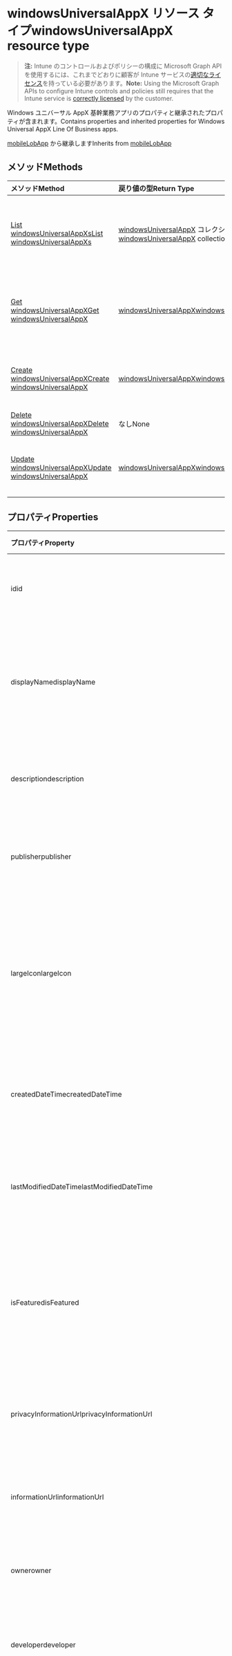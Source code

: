 # <a name="windowsuniversalappx-resource-type"></a><span data-ttu-id="09ab1-101">windowsUniversalAppX リソース タイプ</span><span class="sxs-lookup"><span data-stu-id="09ab1-101">windowsUniversalAppX resource type</span></span>

> <span data-ttu-id="09ab1-102">**注:** Intune のコントロールおよびポリシーの構成に Microsoft Graph API を使用するには、これまでどおりに顧客が Intune サービスの[適切なライセンス](https://go.microsoft.com/fwlink/?linkid=839381)を持っている必要があります。</span><span class="sxs-lookup"><span data-stu-id="09ab1-102">**Note:** Using the Microsoft Graph APIs to configure Intune controls and policies still requires that the Intune service is [correctly licensed](https://go.microsoft.com/fwlink/?linkid=839381) by the customer.</span></span>

<span data-ttu-id="09ab1-103">Windows ユニバーサル AppX 基幹業務アプリのプロパティと継承されたプロパティが含まれます。</span><span class="sxs-lookup"><span data-stu-id="09ab1-103">Contains properties and inherited properties for Windows Universal AppX Line Of Business apps.</span></span>

<span data-ttu-id="09ab1-104">[mobileLobApp](../resources/intune_apps_mobilelobapp.md) から継承します</span><span class="sxs-lookup"><span data-stu-id="09ab1-104">Inherits from [mobileLobApp](../resources/intune_apps_mobilelobapp.md)</span></span>

## <a name="methods"></a><span data-ttu-id="09ab1-105">メソッド</span><span class="sxs-lookup"><span data-stu-id="09ab1-105">Methods</span></span>
|<span data-ttu-id="09ab1-106">メソッド</span><span class="sxs-lookup"><span data-stu-id="09ab1-106">Method</span></span>|<span data-ttu-id="09ab1-107">戻り値の型</span><span class="sxs-lookup"><span data-stu-id="09ab1-107">Return Type</span></span>|<span data-ttu-id="09ab1-108">説明</span><span class="sxs-lookup"><span data-stu-id="09ab1-108">Description</span></span>|
|:---|:---|:---|
|[<span data-ttu-id="09ab1-109">List windowsUniversalAppXs</span><span class="sxs-lookup"><span data-stu-id="09ab1-109">List windowsUniversalAppXs</span></span>](../api/intune_apps_windowsuniversalappx_list.md)|<span data-ttu-id="09ab1-110">[windowsUniversalAppX](../resources/intune_apps_windowsuniversalappx.md) コレクション</span><span class="sxs-lookup"><span data-stu-id="09ab1-110">[windowsUniversalAppX](../resources/intune_apps_windowsuniversalappx.md) collection</span></span>|<span data-ttu-id="09ab1-111">[windowsUniversalAppX](../resources/intune_apps_windowsuniversalappx.md) オブジェクトのプロパティとリレーションシップをリストします。</span><span class="sxs-lookup"><span data-stu-id="09ab1-111">List properties and relationships of the [windowsUniversalAppX](../resources/intune_apps_windowsuniversalappx.md) objects.</span></span>|
|[<span data-ttu-id="09ab1-112">Get windowsUniversalAppX</span><span class="sxs-lookup"><span data-stu-id="09ab1-112">Get windowsUniversalAppX</span></span>](../api/intune_apps_windowsuniversalappx_get.md)|[<span data-ttu-id="09ab1-113">windowsUniversalAppX</span><span class="sxs-lookup"><span data-stu-id="09ab1-113">windowsUniversalAppX</span></span>](../resources/intune_apps_windowsuniversalappx.md)|<span data-ttu-id="09ab1-114">[windowsUniversalAppX](../resources/intune_apps_windowsuniversalappx.md) オブジェクトのプロパティとリレーションシップを読み取ります。</span><span class="sxs-lookup"><span data-stu-id="09ab1-114">Read properties and relationships of the [windowsUniversalAppX](../resources/intune_apps_windowsuniversalappx.md) object.</span></span>|
|[<span data-ttu-id="09ab1-115">Create windowsUniversalAppX</span><span class="sxs-lookup"><span data-stu-id="09ab1-115">Create windowsUniversalAppX</span></span>](../api/intune_apps_windowsuniversalappx_create.md)|[<span data-ttu-id="09ab1-116">windowsUniversalAppX</span><span class="sxs-lookup"><span data-stu-id="09ab1-116">windowsUniversalAppX</span></span>](../resources/intune_apps_windowsuniversalappx.md)|<span data-ttu-id="09ab1-117">新しい [windowsUniversalAppX](../resources/intune_apps_windowsuniversalappx.md) オブジェクトを作成します。</span><span class="sxs-lookup"><span data-stu-id="09ab1-117">Create a new [windowsUniversalAppX](../resources/intune_apps_windowsuniversalappx.md) object.</span></span>|
|[<span data-ttu-id="09ab1-118">Delete windowsUniversalAppX</span><span class="sxs-lookup"><span data-stu-id="09ab1-118">Delete windowsUniversalAppX</span></span>](../api/intune_apps_windowsuniversalappx_delete.md)|<span data-ttu-id="09ab1-119">なし</span><span class="sxs-lookup"><span data-stu-id="09ab1-119">None</span></span>|<span data-ttu-id="09ab1-120">[windowsUniversalAppX](../resources/intune_apps_windowsuniversalappx.md) を削除します。</span><span class="sxs-lookup"><span data-stu-id="09ab1-120">Deletes a [windowsUniversalAppX](../resources/intune_apps_windowsuniversalappx.md).</span></span>|
|[<span data-ttu-id="09ab1-121">Update windowsUniversalAppX</span><span class="sxs-lookup"><span data-stu-id="09ab1-121">Update windowsUniversalAppX</span></span>](../api/intune_apps_windowsuniversalappx_update.md)|[<span data-ttu-id="09ab1-122">windowsUniversalAppX</span><span class="sxs-lookup"><span data-stu-id="09ab1-122">windowsUniversalAppX</span></span>](../resources/intune_apps_windowsuniversalappx.md)|<span data-ttu-id="09ab1-123">[windowsUniversalAppX](../resources/intune_apps_windowsuniversalappx.md) オブジェクトのプロパティを更新します。</span><span class="sxs-lookup"><span data-stu-id="09ab1-123">Update the properties of a [windowsUniversalAppX](../resources/intune_apps_windowsuniversalappx.md) object.</span></span>|

## <a name="properties"></a><span data-ttu-id="09ab1-124">プロパティ</span><span class="sxs-lookup"><span data-stu-id="09ab1-124">Properties</span></span>
|<span data-ttu-id="09ab1-125">プロパティ</span><span class="sxs-lookup"><span data-stu-id="09ab1-125">Property</span></span>|<span data-ttu-id="09ab1-126">型</span><span class="sxs-lookup"><span data-stu-id="09ab1-126">Type</span></span>|<span data-ttu-id="09ab1-127">説明</span><span class="sxs-lookup"><span data-stu-id="09ab1-127">Description</span></span>|
|:---|:---|:---|
|<span data-ttu-id="09ab1-128">id</span><span class="sxs-lookup"><span data-stu-id="09ab1-128">id</span></span>|<span data-ttu-id="09ab1-129">String</span><span class="sxs-lookup"><span data-stu-id="09ab1-129">String</span></span>|<span data-ttu-id="09ab1-130">エンティティのキー。</span><span class="sxs-lookup"><span data-stu-id="09ab1-130">Key of the entity.</span></span> <span data-ttu-id="09ab1-131">[mobileApp](../resources/intune_apps_mobileapp.md) から継承します</span><span class="sxs-lookup"><span data-stu-id="09ab1-131">Inherited from [mobileApp](../resources/intune_apps_mobileapp.md)</span></span>|
|<span data-ttu-id="09ab1-132">displayName</span><span class="sxs-lookup"><span data-stu-id="09ab1-132">displayName</span></span>|<span data-ttu-id="09ab1-133">String</span><span class="sxs-lookup"><span data-stu-id="09ab1-133">String</span></span>|<span data-ttu-id="09ab1-134">管理者が提供またはインポートしたアプリのタイトル。</span><span class="sxs-lookup"><span data-stu-id="09ab1-134">The admin provided or imported title of the app.</span></span> <span data-ttu-id="09ab1-135">[mobileApp](../resources/intune_apps_mobileapp.md) から継承します</span><span class="sxs-lookup"><span data-stu-id="09ab1-135">Inherited from [mobileApp](../resources/intune_apps_mobileapp.md)</span></span>|
|<span data-ttu-id="09ab1-136">description</span><span class="sxs-lookup"><span data-stu-id="09ab1-136">description</span></span>|<span data-ttu-id="09ab1-137">String</span><span class="sxs-lookup"><span data-stu-id="09ab1-137">String</span></span>|<span data-ttu-id="09ab1-138">アプリの説明。</span><span class="sxs-lookup"><span data-stu-id="09ab1-138">The description of the app.</span></span> <span data-ttu-id="09ab1-139">[mobileApp](../resources/intune_apps_mobileapp.md) から継承します</span><span class="sxs-lookup"><span data-stu-id="09ab1-139">Inherited from [mobileApp](../resources/intune_apps_mobileapp.md)</span></span>|
|<span data-ttu-id="09ab1-140">publisher</span><span class="sxs-lookup"><span data-stu-id="09ab1-140">publisher</span></span>|<span data-ttu-id="09ab1-141">String</span><span class="sxs-lookup"><span data-stu-id="09ab1-141">String</span></span>|<span data-ttu-id="09ab1-142">アプリの発行元。</span><span class="sxs-lookup"><span data-stu-id="09ab1-142">The publisher of the app.</span></span> <span data-ttu-id="09ab1-143">[mobileApp](../resources/intune_apps_mobileapp.md) から継承します</span><span class="sxs-lookup"><span data-stu-id="09ab1-143">Inherited from [mobileApp](../resources/intune_apps_mobileapp.md)</span></span>|
|<span data-ttu-id="09ab1-144">largeIcon</span><span class="sxs-lookup"><span data-stu-id="09ab1-144">largeIcon</span></span>|[<span data-ttu-id="09ab1-145">mimeContent</span><span class="sxs-lookup"><span data-stu-id="09ab1-145">mimeContent</span></span>](../resources/intune_shared_mimecontent.md)|<span data-ttu-id="09ab1-146">アプリの詳細に表示され、アイコンのアップロードに使用される大きなアイコン。</span><span class="sxs-lookup"><span data-stu-id="09ab1-146">The large icon, to be displayed in the app details and used for upload of the icon.</span></span> <span data-ttu-id="09ab1-147">[mobileApp](../resources/intune_apps_mobileapp.md) から継承します</span><span class="sxs-lookup"><span data-stu-id="09ab1-147">Inherited from [mobileApp](../resources/intune_apps_mobileapp.md)</span></span>|
|<span data-ttu-id="09ab1-148">createdDateTime</span><span class="sxs-lookup"><span data-stu-id="09ab1-148">createdDateTime</span></span>|<span data-ttu-id="09ab1-149">DateTimeOffset</span><span class="sxs-lookup"><span data-stu-id="09ab1-149">DateTimeOffset</span></span>|<span data-ttu-id="09ab1-150">アプリが作成された日時。</span><span class="sxs-lookup"><span data-stu-id="09ab1-150">The date and time the app was created.</span></span> <span data-ttu-id="09ab1-151">[mobileApp](../resources/intune_apps_mobileapp.md) から継承します</span><span class="sxs-lookup"><span data-stu-id="09ab1-151">Inherited from [mobileApp](../resources/intune_apps_mobileapp.md)</span></span>|
|<span data-ttu-id="09ab1-152">lastModifiedDateTime</span><span class="sxs-lookup"><span data-stu-id="09ab1-152">lastModifiedDateTime</span></span>|<span data-ttu-id="09ab1-153">DateTimeOffset</span><span class="sxs-lookup"><span data-stu-id="09ab1-153">DateTimeOffset</span></span>|<span data-ttu-id="09ab1-154">アプリが最後に変更された日時。</span><span class="sxs-lookup"><span data-stu-id="09ab1-154">The date and time the app was last modified.</span></span> <span data-ttu-id="09ab1-155">[mobileApp](../resources/intune_apps_mobileapp.md) から継承します</span><span class="sxs-lookup"><span data-stu-id="09ab1-155">Inherited from [mobileApp](../resources/intune_apps_mobileapp.md)</span></span>|
|<span data-ttu-id="09ab1-156">isFeatured</span><span class="sxs-lookup"><span data-stu-id="09ab1-156">isFeatured</span></span>|<span data-ttu-id="09ab1-157">Boolean</span><span class="sxs-lookup"><span data-stu-id="09ab1-157">Boolean</span></span>|<span data-ttu-id="09ab1-158">アプリが管理者のおすすめとしてマークされたかどうかを示す値。[mobileApp](../resources/intune_apps_mobileapp.md) から継承します</span><span class="sxs-lookup"><span data-stu-id="09ab1-158">The value indicating whether the app is marked as featured by the admin. Inherited from [mobileApp](../resources/intune_apps_mobileapp.md)</span></span>|
|<span data-ttu-id="09ab1-159">privacyInformationUrl</span><span class="sxs-lookup"><span data-stu-id="09ab1-159">privacyInformationUrl</span></span>|<span data-ttu-id="09ab1-160">String</span><span class="sxs-lookup"><span data-stu-id="09ab1-160">String</span></span>|<span data-ttu-id="09ab1-161">プライバシーに関する声明の URL。</span><span class="sxs-lookup"><span data-stu-id="09ab1-161">The privacy statement Url.</span></span> <span data-ttu-id="09ab1-162">[mobileApp](../resources/intune_apps_mobileapp.md) から継承します</span><span class="sxs-lookup"><span data-stu-id="09ab1-162">Inherited from [mobileApp](../resources/intune_apps_mobileapp.md)</span></span>|
|<span data-ttu-id="09ab1-163">informationUrl</span><span class="sxs-lookup"><span data-stu-id="09ab1-163">informationUrl</span></span>|<span data-ttu-id="09ab1-164">String</span><span class="sxs-lookup"><span data-stu-id="09ab1-164">String</span></span>|<span data-ttu-id="09ab1-165">詳細情報の URL。</span><span class="sxs-lookup"><span data-stu-id="09ab1-165">The more information Url.</span></span> <span data-ttu-id="09ab1-166">[mobileApp](../resources/intune_apps_mobileapp.md) から継承します</span><span class="sxs-lookup"><span data-stu-id="09ab1-166">Inherited from [mobileApp](../resources/intune_apps_mobileapp.md)</span></span>|
|<span data-ttu-id="09ab1-167">owner</span><span class="sxs-lookup"><span data-stu-id="09ab1-167">owner</span></span>|<span data-ttu-id="09ab1-168">String</span><span class="sxs-lookup"><span data-stu-id="09ab1-168">String</span></span>|<span data-ttu-id="09ab1-169">アプリの所有者。</span><span class="sxs-lookup"><span data-stu-id="09ab1-169">The owner of the app.</span></span> <span data-ttu-id="09ab1-170">[mobileApp](../resources/intune_apps_mobileapp.md) から継承します</span><span class="sxs-lookup"><span data-stu-id="09ab1-170">Inherited from [mobileApp](../resources/intune_apps_mobileapp.md)</span></span>|
|<span data-ttu-id="09ab1-171">developer</span><span class="sxs-lookup"><span data-stu-id="09ab1-171">developer</span></span>|<span data-ttu-id="09ab1-172">String</span><span class="sxs-lookup"><span data-stu-id="09ab1-172">String</span></span>|<span data-ttu-id="09ab1-173">アプリの開発者。</span><span class="sxs-lookup"><span data-stu-id="09ab1-173">The developer of the app.</span></span> <span data-ttu-id="09ab1-174">[mobileApp](../resources/intune_apps_mobileapp.md) から継承します</span><span class="sxs-lookup"><span data-stu-id="09ab1-174">Inherited from [mobileApp](../resources/intune_apps_mobileapp.md)</span></span>|
|<span data-ttu-id="09ab1-175">notes</span><span class="sxs-lookup"><span data-stu-id="09ab1-175">notes</span></span>|<span data-ttu-id="09ab1-176">String</span><span class="sxs-lookup"><span data-stu-id="09ab1-176">String</span></span>|<span data-ttu-id="09ab1-177">アプリ用のメモ。</span><span class="sxs-lookup"><span data-stu-id="09ab1-177">Notes for the app.</span></span> <span data-ttu-id="09ab1-178">[mobileApp](../resources/intune_apps_mobileapp.md) から継承します</span><span class="sxs-lookup"><span data-stu-id="09ab1-178">Inherited from [mobileApp](../resources/intune_apps_mobileapp.md)</span></span>|
|<span data-ttu-id="09ab1-179">publishingState</span><span class="sxs-lookup"><span data-stu-id="09ab1-179">publishingState</span></span>|[<span data-ttu-id="09ab1-180">mobileAppPublishingState</span><span class="sxs-lookup"><span data-stu-id="09ab1-180">mobileAppPublishingState</span></span>](../resources/intune_apps_mobileapppublishingstate.md)|<span data-ttu-id="09ab1-181">アプリの発行の状態。</span><span class="sxs-lookup"><span data-stu-id="09ab1-181">The publishing state for the app.</span></span> <span data-ttu-id="09ab1-182">アプリが発行されていない限り、アプリを割り当てることができません。</span><span class="sxs-lookup"><span data-stu-id="09ab1-182">The app cannot be assigned unless the app is published.</span></span> <span data-ttu-id="09ab1-183">[MobileApp](../resources/intune_apps_mobileapp.md)から継承されます。</span><span class="sxs-lookup"><span data-stu-id="09ab1-183">Inherited from [mobileApp](../resources/intune_apps_mobileapp.md).</span></span> <span data-ttu-id="09ab1-184">可能な値は、`notPublished`、`processing`、`published` です。</span><span class="sxs-lookup"><span data-stu-id="09ab1-184">Possible values are: `notPublished`, `processing`, `published`.</span></span>|
|<span data-ttu-id="09ab1-185">committedContentVersion</span><span class="sxs-lookup"><span data-stu-id="09ab1-185">committedContentVersion</span></span>|<span data-ttu-id="09ab1-186">String</span><span class="sxs-lookup"><span data-stu-id="09ab1-186">String</span></span>|<span data-ttu-id="09ab1-187">内部にコミットされたコンテンツのバージョン。</span><span class="sxs-lookup"><span data-stu-id="09ab1-187">The internal committed content version.</span></span> <span data-ttu-id="09ab1-188">[mobileLobApp](../resources/intune_apps_mobilelobapp.md) から継承します</span><span class="sxs-lookup"><span data-stu-id="09ab1-188">Inherited from [mobileLobApp](../resources/intune_apps_mobilelobapp.md)</span></span>|
|<span data-ttu-id="09ab1-189">fileName</span><span class="sxs-lookup"><span data-stu-id="09ab1-189">fileName</span></span>|<span data-ttu-id="09ab1-190">String</span><span class="sxs-lookup"><span data-stu-id="09ab1-190">String</span></span>|<span data-ttu-id="09ab1-191">メインの Lob アプリケーションのファイル名。</span><span class="sxs-lookup"><span data-stu-id="09ab1-191">The name of the main Lob application file.</span></span> <span data-ttu-id="09ab1-192">[mobileLobApp](../resources/intune_apps_mobilelobapp.md) から継承します</span><span class="sxs-lookup"><span data-stu-id="09ab1-192">Inherited from [mobileLobApp](../resources/intune_apps_mobilelobapp.md)</span></span>|
|<span data-ttu-id="09ab1-193">size</span><span class="sxs-lookup"><span data-stu-id="09ab1-193">size</span></span>|<span data-ttu-id="09ab1-194">Int64</span><span class="sxs-lookup"><span data-stu-id="09ab1-194">Int64</span></span>|<span data-ttu-id="09ab1-195">アップロードされたすべてのファイルを含む合計サイズ。</span><span class="sxs-lookup"><span data-stu-id="09ab1-195">The total size, including all uploaded files.</span></span> <span data-ttu-id="09ab1-196">[mobileLobApp](../resources/intune_apps_mobilelobapp.md) から継承します</span><span class="sxs-lookup"><span data-stu-id="09ab1-196">Inherited from [mobileLobApp](../resources/intune_apps_mobilelobapp.md)</span></span>|
|<span data-ttu-id="09ab1-197">applicableArchitectures</span><span class="sxs-lookup"><span data-stu-id="09ab1-197">applicableArchitectures</span></span>|[<span data-ttu-id="09ab1-198">windowsArchitecture</span><span class="sxs-lookup"><span data-stu-id="09ab1-198">windowsArchitecture</span></span>](../resources/intune_apps_windowsarchitecture.md)|<span data-ttu-id="09ab1-199">このアプリを実行できる Windows アーキテクチャ。</span><span class="sxs-lookup"><span data-stu-id="09ab1-199">The Windows architecture(s) for which this app can run on.</span></span> <span data-ttu-id="09ab1-200">可能な値は、`none`、`x86`、`x64`、`arm`、`neutral` です。</span><span class="sxs-lookup"><span data-stu-id="09ab1-200">Possible values are: `none`, `x86`, `x64`, `arm`, `neutral`.</span></span>|
|<span data-ttu-id="09ab1-201">applicableDeviceTypes</span><span class="sxs-lookup"><span data-stu-id="09ab1-201">applicableDeviceTypes</span></span>|[<span data-ttu-id="09ab1-202">windowsDeviceType</span><span class="sxs-lookup"><span data-stu-id="09ab1-202">windowsDeviceType</span></span>](../resources/intune_apps_windowsdevicetype.md)|<span data-ttu-id="09ab1-203">このアプリを実行できる Windows デバイスの種類。</span><span class="sxs-lookup"><span data-stu-id="09ab1-203">The Windows device type(s) for which this app can run on.</span></span> <span data-ttu-id="09ab1-204">可能な値は、`none`、`desktop`、`mobile`、`holographic`、`team` です。</span><span class="sxs-lookup"><span data-stu-id="09ab1-204">Possible values are: `none`, `desktop`, `mobile`, `holographic`, `team`.</span></span>|
|<span data-ttu-id="09ab1-205">identityName</span><span class="sxs-lookup"><span data-stu-id="09ab1-205">identityName</span></span>|<span data-ttu-id="09ab1-206">String</span><span class="sxs-lookup"><span data-stu-id="09ab1-206">String</span></span>|<span data-ttu-id="09ab1-207">ID 名。</span><span class="sxs-lookup"><span data-stu-id="09ab1-207">The Identity Name.</span></span>|
|<span data-ttu-id="09ab1-208">identityPublisherHash</span><span class="sxs-lookup"><span data-stu-id="09ab1-208">identityPublisherHash</span></span>|<span data-ttu-id="09ab1-209">String</span><span class="sxs-lookup"><span data-stu-id="09ab1-209">String</span></span>|<span data-ttu-id="09ab1-210">ID の発行元のハッシュ。</span><span class="sxs-lookup"><span data-stu-id="09ab1-210">The Identity Publisher Hash.</span></span>|
|<span data-ttu-id="09ab1-211">identityResourceIdentifier</span><span class="sxs-lookup"><span data-stu-id="09ab1-211">identityResourceIdentifier</span></span>|<span data-ttu-id="09ab1-212">String</span><span class="sxs-lookup"><span data-stu-id="09ab1-212">String</span></span>|<span data-ttu-id="09ab1-213">ID のリソースの識別子。</span><span class="sxs-lookup"><span data-stu-id="09ab1-213">The Identity Resource Identifier.</span></span>|
|<span data-ttu-id="09ab1-214">isBundle</span><span class="sxs-lookup"><span data-stu-id="09ab1-214">isBundle</span></span>|<span data-ttu-id="09ab1-215">Boolean</span><span class="sxs-lookup"><span data-stu-id="09ab1-215">Boolean</span></span>|<span data-ttu-id="09ab1-216">アプリがバンドルかどうかを示します。</span><span class="sxs-lookup"><span data-stu-id="09ab1-216">Whether or not the app is a bundle.</span></span>|
|<span data-ttu-id="09ab1-217">minimumSupportedOperatingSystem</span><span class="sxs-lookup"><span data-stu-id="09ab1-217">minimumSupportedOperatingSystem</span></span>|[<span data-ttu-id="09ab1-218">windowsMinimumOperatingSystem</span><span class="sxs-lookup"><span data-stu-id="09ab1-218">windowsMinimumOperatingSystem</span></span>](../resources/intune_apps_windowsminimumoperatingsystem.md)|<span data-ttu-id="09ab1-219">該当するオペレーティング システムの最小の値です。</span><span class="sxs-lookup"><span data-stu-id="09ab1-219">The value for the minimum applicable operating system.</span></span>|
|<span data-ttu-id="09ab1-220">identityVersion</span><span class="sxs-lookup"><span data-stu-id="09ab1-220">identityVersion</span></span>|<span data-ttu-id="09ab1-221">String</span><span class="sxs-lookup"><span data-stu-id="09ab1-221">String</span></span>|<span data-ttu-id="09ab1-222">ID のバージョン。</span><span class="sxs-lookup"><span data-stu-id="09ab1-222">The identity version.</span></span>|

## <a name="relationships"></a><span data-ttu-id="09ab1-223">リレーションシップ</span><span class="sxs-lookup"><span data-stu-id="09ab1-223">Relationships</span></span>
|<span data-ttu-id="09ab1-224">リレーションシップ</span><span class="sxs-lookup"><span data-stu-id="09ab1-224">Relationship</span></span>|<span data-ttu-id="09ab1-225">型</span><span class="sxs-lookup"><span data-stu-id="09ab1-225">Type</span></span>|<span data-ttu-id="09ab1-226">説明</span><span class="sxs-lookup"><span data-stu-id="09ab1-226">Description</span></span>|
|:---|:---|:---|
|<span data-ttu-id="09ab1-227">categories</span><span class="sxs-lookup"><span data-stu-id="09ab1-227">categories</span></span>|<span data-ttu-id="09ab1-228">[mobileAppCategory](../resources/intune_apps_mobileappcategory.md) コレクション</span><span class="sxs-lookup"><span data-stu-id="09ab1-228">[mobileAppCategory](../resources/intune_apps_mobileappcategory.md) collection</span></span>|<span data-ttu-id="09ab1-229">このアプリのカテゴリのリスト。</span><span class="sxs-lookup"><span data-stu-id="09ab1-229">The list of categories for this app.</span></span> <span data-ttu-id="09ab1-230">[mobileApp](../resources/intune_apps_mobileapp.md) から継承します</span><span class="sxs-lookup"><span data-stu-id="09ab1-230">Inherited from [mobileApp](../resources/intune_apps_mobileapp.md)</span></span>|
|<span data-ttu-id="09ab1-231">assignments</span><span class="sxs-lookup"><span data-stu-id="09ab1-231">assignments</span></span>|<span data-ttu-id="09ab1-232">[mobileAppAssignment](../resources/intune_apps_mobileappassignment.md) コレクション</span><span class="sxs-lookup"><span data-stu-id="09ab1-232">[mobileAppAssignment](../resources/intune_apps_mobileappassignment.md) collection</span></span>|<span data-ttu-id="09ab1-233">このモバイル アプリのグループ割り当てのリスト。</span><span class="sxs-lookup"><span data-stu-id="09ab1-233">The list of group assignments for this mobile app.</span></span> <span data-ttu-id="09ab1-234">[mobileApp](../resources/intune_apps_mobileapp.md) から継承します</span><span class="sxs-lookup"><span data-stu-id="09ab1-234">Inherited from [mobileApp](../resources/intune_apps_mobileapp.md)</span></span>|
|<span data-ttu-id="09ab1-235">contentVersions</span><span class="sxs-lookup"><span data-stu-id="09ab1-235">contentVersions</span></span>|<span data-ttu-id="09ab1-236">[mobileAppContent](../resources/intune_apps_mobileappcontent.md) コレクション</span><span class="sxs-lookup"><span data-stu-id="09ab1-236">[mobileAppContent](../resources/intune_apps_mobileappcontent.md) collection</span></span>|<span data-ttu-id="09ab1-237">このアプリのコンテンツのバージョンのリスト。</span><span class="sxs-lookup"><span data-stu-id="09ab1-237">The list of content versions for this app.</span></span> <span data-ttu-id="09ab1-238">[mobileLobApp](../resources/intune_apps_mobilelobapp.md) から継承します</span><span class="sxs-lookup"><span data-stu-id="09ab1-238">Inherited from [mobileLobApp](../resources/intune_apps_mobilelobapp.md)</span></span>|

## <a name="json-representation"></a><span data-ttu-id="09ab1-239">JSON 表記</span><span class="sxs-lookup"><span data-stu-id="09ab1-239">JSON Representation</span></span>
<span data-ttu-id="09ab1-240">以下は、リソースの JSON 表記です。</span><span class="sxs-lookup"><span data-stu-id="09ab1-240">Here is a JSON representation of the resource.</span></span>
<!-- {
  "blockType": "resource",
  "keyProperty": "id",
  "@odata.type": "microsoft.graph.windowsUniversalAppX"
}
-->
``` json
{
  "@odata.type": "#microsoft.graph.windowsUniversalAppX",
  "id": "String (identifier)",
  "displayName": "String",
  "description": "String",
  "publisher": "String",
  "largeIcon": {
    "@odata.type": "microsoft.graph.mimeContent",
    "type": "String",
    "value": "binary"
  },
  "createdDateTime": "String (timestamp)",
  "lastModifiedDateTime": "String (timestamp)",
  "isFeatured": true,
  "privacyInformationUrl": "String",
  "informationUrl": "String",
  "owner": "String",
  "developer": "String",
  "notes": "String",
  "publishingState": "String",
  "committedContentVersion": "String",
  "fileName": "String",
  "size": 1024,
  "applicableArchitectures": "String",
  "applicableDeviceTypes": "String",
  "identityName": "String",
  "identityPublisherHash": "String",
  "identityResourceIdentifier": "String",
  "isBundle": true,
  "minimumSupportedOperatingSystem": {
    "@odata.type": "microsoft.graph.windowsMinimumOperatingSystem",
    "v8_0": true,
    "v8_1": true,
    "v10_0": true
  },
  "identityVersion": "String"
}
```



